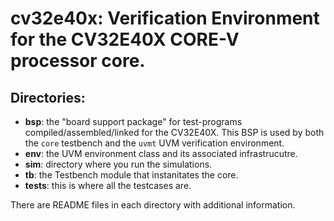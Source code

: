 # cv32e40x: Verification Environment for the CV32E40X CORE-V processor core.

## Directories:
- **bsp**:   the "board support package" for test-programs compiled/assembled/linked for the CV32E40X.  This BSP is used by both the `core` testbench and the `uvmt` UVM verification environment.
- **env**:   the UVM environment class and its associated infrastrucutre.
- **sim**:   directory where you run the simulations.
- **tb**:    the Testbench module that instanitates the core.
- **tests**: this is where all the testcases are.

There are README files in each directory with additional information.

